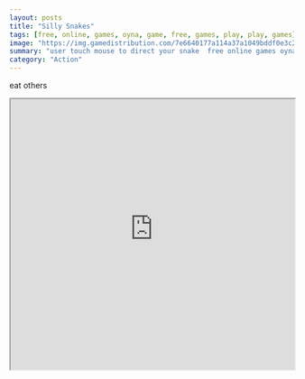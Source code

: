 ```yaml
---
layout: posts
title: "Silly Snakes"
tags: [free, online, games, oyna, game, free, games, play, play, games]
image: "https://img.gamedistribution.com/7e6640177a114a37a1049bddf0e3c2dd-512x384.jpeg"
summary: "user touch mouse to direct your snake  free online games oyna game free games play play games"
category: "Action"
---
```


eat others

<iframe width="100%" height="480px;" src="https://html5.gamedistribution.com/7e6640177a114a37a1049bddf0e3c2dd/"></iframe>